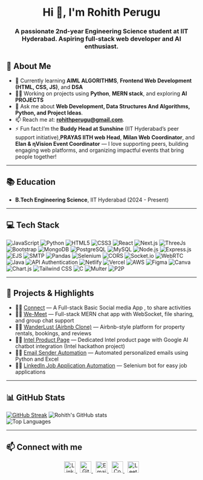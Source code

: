 <h1 align="center">Hi 👋, I'm Rohith Perugu</h1>

<h3 align="center">A passionate 2nd-year Engineering Science student at IIT Hyderabad. Aspiring full-stack web developer and AI enthusiast.</h3>

## 🚀 About Me

- 🌱 Currently learning **AIML ALGORITHMS**, **Frontend Web Development (HTML, CSS, JS)**, and **DSA**
- 👨‍💻 Working on projects using **Python**, **MERN stack**, and exploring **AI PROJECTS**
- 💬 Ask me about **Web Development, Data Structures And Algorithms, Python, and Project Ideas**.
- 📫 Reach me at: **rohithperugu@gmail.com**.
- ⚡ Fun fact:I’m the **Buddy Head at Sunshine** (IIT Hyderabad’s peer support initiative),**PRAYAS IITH web Head**, **Milan Web Coordinator**, and **Elan & ηVision Event Coordinator** — I love supporting peers, building engaging web platforms, and organizing impactful events that bring people together!

---

## 📚 Education

- **B.Tech Engineering Science**, IIT Hyderabad (2024 - Present)

---

## 💻 Tech Stack

![JavaScript](https://img.shields.io/badge/JavaScript-F7DF1E?style=for-the-badge&logo=javascript&logoColor=black)
![Python](https://img.shields.io/badge/Python-3776AB?style=for-the-badge&logo=python&logoColor=white)
![HTML5](https://img.shields.io/badge/HTML5-E34F26?style=for-the-badge&logo=html5&logoColor=white)
![CSS3](https://img.shields.io/badge/CSS3-1572B6?style=for-the-badge&logo=css3&logoColor=white)
![React](https://img.shields.io/badge/React-20232A?style=for-the-badge&logo=react&logoColor=61DAFB)
![Next.js](https://img.shields.io/badge/Next.js-000000?style=for-the-badge&logo=nextdotjs&logoColor=white)
![ThreeJs](https://img.shields.io/badge/Three.js-000000?style=for-the-badge&logo=three.js&logoColor=white)
![Bootstrap](https://img.shields.io/badge/Bootstrap-563D7C?style=for-the-badge&logo=bootstrap&logoColor=white)
![MongoDB](https://img.shields.io/badge/MongoDB-4EA94B?style=for-the-badge&logo=mongodb&logoColor=white)
![PostgreSQL](https://img.shields.io/badge/PostgreSQL-316192?style=for-the-badge&logo=postgresql&logoColor=white)
![MySQL](https://img.shields.io/badge/MySQL-4479A1?style=for-the-badge&logo=mysql&logoColor=white)
![Node.js](https://img.shields.io/badge/Node.js-339933?style=for-the-badge&logo=node.js&logoColor=white)
![Express.js](https://img.shields.io/badge/Express.js-000000?style=for-the-badge&logo=express&logoColor=white)
![EJS](https://img.shields.io/badge/EJS-8F4E1C?style=for-the-badge&logo=ejs&logoColor=white)
![SMTP](https://img.shields.io/badge/SMTP-FF6F00?style=for-the-badge&logo=gmail&logoColor=white)
![Pandas](https://img.shields.io/badge/Pandas-150458?style=for-the-badge&logo=pandas&logoColor=white)
![Selenium](https://img.shields.io/badge/Selenium-WebDriver-43B02A?style=for-the-badge&logo=selenium&logoColor=white)
![CORS](https://img.shields.io/badge/CORS-00599C?style=for-the-badge&logo=cloudflare&logoColor=white)
![Socket.io](https://img.shields.io/badge/Socket.io-010101?style=for-the-badge&logo=socket.io&logoColor=white)
![WebRTC](https://img.shields.io/badge/WebRTC-333333?style=for-the-badge&logo=webrtc&logoColor=white)
![Java](https://img.shields.io/badge/Java-ED8B00?style=for-the-badge&logo=openjdk&logoColor=white)
![API Authentication](https://img.shields.io/badge/API%20Auth-OAuth2%20%7C%20JWT-7B1FA2?style=for-the-badge&logo=auth0&logoColor=white)
![Netlify](https://img.shields.io/badge/netlify-%23000000.svg?style=for-the-badge&logo=netlify&logoColor=white)
![Vercel](https://img.shields.io/badge/vercel-%23000000.svg?style=for-the-badge&logo=vercel&logoColor=white)
![AWS](https://img.shields.io/badge/AWS-%23FF9900.svg?style=for-the-badge&logo=amazonaws&logoColor=white)
![Figma](https://img.shields.io/badge/figma-%23F24E1E.svg?style=for-the-badge&logo=figma&logoColor=white)
![Canva](https://img.shields.io/badge/Canva-%2300C4CC.svg?style=for-the-badge&logo=Canva&logoColor=white)
![Chart.js](https://img.shields.io/badge/Chart.js-FF6384?style=for-the-badge&logo=chartdotjs&logoColor=white)
![Tailwind CSS](https://img.shields.io/badge/Tailwind%20CSS-06B6D4?style=for-the-badge&logo=tailwindcss&logoColor=white)
![C](https://img.shields.io/badge/C-00599C?style=for-the-badge&logo=c&logoColor=white)
![Multer](https://img.shields.io/badge/Multer-323330?style=for-the-badge&logo=npm&logoColor=white)
![P2P](https://img.shields.io/badge/Peer--to--Peer-4A90E2?style=for-the-badge&logo=websocket&logoColor=white)


---

## 🔭 Projects & Highlights

- 👨‍💻 [Connect](https://github.com/rohith-0601/Connect) — A Full-stack Basic Social media App , to share activities
- 👨‍💻 [We-Meet](https://github.com/rohith-0601/We-Meet) — Full-stack MERN chat app with WebSocket, file sharing, and group chat support
- 👨‍💻 [WanderLust (Airbnb Clone)](https://github.com/rohith-0601/WanderLust) — Airbnb-style platform for property rentals, bookings, and reviews
- 👨‍💻 [Intel Product Page](https://github.com/komalsathvik/intel-hackathon.git) — Dedicated Intel product page with Google AI chatbot integration (Intel hackathon project)
- 👨‍💻 [Email Sender Automation](https://github.com/rohith-0601/email-sender-project) — Automated personalized emails using Python and Excel
- 👨‍💻 [LinkedIn Job Application Automation](https://github.com/rohith-0601/job-application-automation) — Selenium bot for easy job applications


---

## 📊 GitHub Stats
[![GitHub Streak](https://streak-stats.vercel.app/?user=rohith-0601&theme=dark&hide_border=true)](https://git.io/streak-stats)
![Rohith's GitHub stats](https://github-readme-stats.vercel.app/api?username=rohith-0601&theme=dark&show_icons=true)  
![Top Languages](https://github-readme-stats.vercel.app/api/top-langs/?username=rohith-0601&theme=dark&layout=compact)


---

## 📫 Connect with me

<p align="center">
  <a href="https://www.linkedin.com/in/rohith-perugu/" target="_blank">
    <img src="https://cdn-icons-png.flaticon.com/512/174/174857.png" alt="LinkedIn" width="30" height="30"/>
  </a> &nbsp;
  <a href="https://github.com/rohith-0601" target="_blank">
    <img src="https://cdn-icons-png.flaticon.com/512/733/733553.png" alt="GitHub" width="30" height="30"/>
  </a> &nbsp;
  <a href="mailto:rohithperugu@gmail.com">
  <img src="https://cdn-icons-png.flaticon.com/512/281/281769.png" alt="Email" width="30" height="30" />
</a>&nbsp;

  <a href="https://www.codechef.com/users/rohith0601" target="_blank">
    <img src="https://assets.codechef.com/sites/all/themes/abessive/logo.svg" alt="CodeChef" width="30" height="30"/>
  </a> &nbsp;
  <a href="https://leetcode.com/u/rohith_0601/" target="_blank">
    <img src="https://leetcode.com/static/images/LeetCode_logo_rvs.png" alt="LeetCode" width="30" height="30"/>
  </a>
</p>
